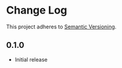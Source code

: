 # Change Log

This project adheres to [Semantic Versioning](http://semver.org/).

## 0.1.0

- Initial release
